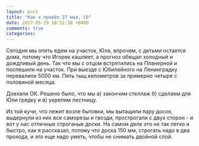 ```yaml
---
layout: post
title: "Как я провёл 27 мая, Сб"
date: 2017-05-29 10:51:38 +0400
comments: true
categories: 
---
```

Сегодня мы опять едем на участок, Юля, впрочем, с детьми остается дома, потому что Игорек кашляет, а прогноз обещал холодный и дождливый день. Так что мы с отцом встретились на Планерной и поспешили на участок. При выезде с Юбилейного на Ленинградку перевалили 5000 км. Пять тыщ километров за примерно четыре с половиной месяца.

Доехали ОК. Решено было, что мы а) закончим стеллаж б) сделаем для Юли грядку и в) укрепим лестницу.


Из той кучи, что лежит возле бытовки, мы вытащили пару досок, выдернули из них все саморезы и гвозди, прострогали с двух сторон - и вот у нас отличные строганые доски. На самом деле это не так легко и быстро, как я рассказал, потому что доска 150 мм, строгать надо в два прохода, и это еще надо уметь, чтобы не снимать двойной слой.